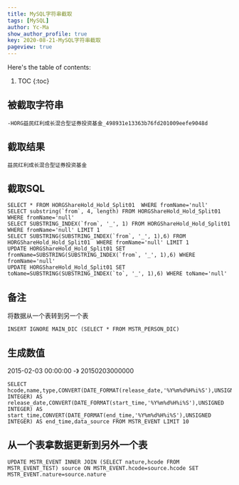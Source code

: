 ```yaml
---
title: MySQL字符串截取
tags: [MySQL]
author: Yc-Ma
show_author_profile: true
key: 2020-08-21-MySQL字符串截取
pageview: true
---
```


Here's the table of contents:
1. TOC
{:toc}

## 被截取字符串
```
-HORG益民红利成长混合型证券投资基金_498931e13363b76fd201009eefe9048d
```

## 截取结果
```
益民红利成长混合型证券投资基金
```

## 截取SQL
```
SELECT * FROM HORGShareHold_Hold_Split01  WHERE fromName='null'
SELECT substring(`from`, 4, length) FROM HORGShareHold_Hold_Split01  WHERE fromName='null'
SELECT SUBSTRING_INDEX(`from`, '_', 1) FROM HORGShareHold_Hold_Split01  WHERE fromName='null' LIMIT 1
SELECT SUBSTRING(SUBSTRING_INDEX(`from`, '_', 1),6) FROM HORGShareHold_Hold_Split01  WHERE fromName='null' LIMIT 1
UPDATE HORGShareHold_Hold_Split01 SET fromName=SUBSTRING(SUBSTRING_INDEX(`from`, '_', 1),6) WHERE fromName='null'
UPDATE HORGShareHold_Hold_Split01 SET toName=SUBSTRING(SUBSTRING_INDEX(`to`, '_', 1),6) WHERE toName='null'
```

## 备注
将数据从一个表转到另一个表
```
INSERT IGNORE MAIN_DIC (SELECT * FROM MSTR_PERSON_DIC)
```

## 生成数值
2015-02-03 00:00:00 -》 20150203000000
```
SELECT hcode,name,type,CONVERT(DATE_FORMAT(release_date,'%Y%m%d%H%i%S'),UNSIGNED INTEGER) AS release_date,CONVERT(DATE_FORMAT(start_time,'%Y%m%d%H%i%S'),UNSIGNED INTEGER) AS start_time,CONVERT(DATE_FORMAT(end_time,'%Y%m%d%H%i%S'),UNSIGNED INTEGER) AS end_time,data_source FROM MSTR_EVENT LIMIT 10
```

## 从一个表拿数据更新到另外一个表
```
UPDATE MSTR_EVENT INNER JOIN (SELECT nature,hcode FROM MSTR_EVENT_TEST) source ON MSTR_EVENT.hcode=source.hcode SET MSTR_EVENT.nature=source.nature
```

